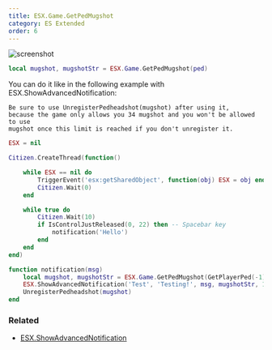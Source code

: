 ```yaml
---
title: ESX.Game.GetPedMugshot
category: ES Extended
order: 6
---
```


![screenshot](https://i.imgur.com/OV72S12.jpg)

```lua
local mugshot, mugshotStr = ESX.Game.GetPedMugshot(ped)
```

You can do it like in the following example with ESX.ShowAdvancedNotification:

```
Be sure to use UnregisterPedheadshot(mugshot) after using it,
because the game only allows you 34 mugshot and you won't be allowed to use
mugshot once this limit is reached if you don't unregister it.
```

```lua
ESX = nil

Citizen.CreateThread(function()

	while ESX == nil do
		TriggerEvent('esx:getSharedObject', function(obj) ESX = obj end)
		Citizen.Wait(0)
	end

	while true do
		Citizen.Wait(10)
		if IsControlJustReleased(0, 22) then -- Spacebar key
		    notification('Hello')
		end
	end
end)

function notification(msg)
	local mugshot, mugshotStr = ESX.Game.GetPedMugshot(GetPlayerPed(-1))
	ESX.ShowAdvancedNotification('Test', 'Testing!', msg, mugshotStr, 1)
	UnregisterPedheadshot(mugshot)
end
```
### Related
- [ESX.ShowAdvancedNotification](esx.showadvancednotification.md)
